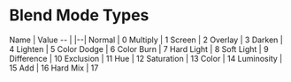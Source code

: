# Blend Mode Types
Name | Value
-- | |--|
Normal | 0
Multiply | 1
Screen | 2
Overlay | 3
Darken | 4
Lighten | 5
Color Dodge | 6
Color Burn | 7
Hard Light | 8
Soft Light | 9
Difference | 10
Exclusion | 11
Hue | 12
Saturation | 13
Color | 14
Luminosity | 15
Add | 16
Hard Mix | 17
